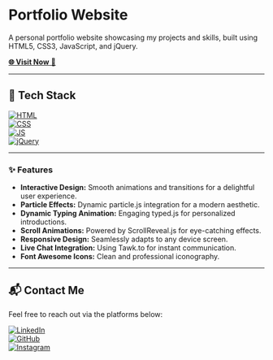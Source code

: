 # Portfolio Website  
A personal portfolio website showcasing my projects and skills, built using HTML5, CSS3, JavaScript, and jQuery.

[**🌐 Visit Now** 🚀](https://yourwebsiteurl.com)

---

## 📌 Tech Stack  
[![HTML](https://img.shields.io/badge/html5-%23E34F26.svg?&style=for-the-badge&logo=html5&logoColor=white)](https://github.com/chaitanyasonaje/Portfolio-Website)&nbsp;  
[![CSS](https://img.shields.io/badge/css3-%231572B6.svg?&style=for-the-badge&logo=css3&logoColor=white)](https://github.com/chaitanyasonaje/Portfolio-Website)&nbsp;  
[![JS](https://img.shields.io/badge/javascript-%23323330.svg?&style=for-the-badge&logo=javascript&logoColor=%23F7DF1E)](https://github.com/chaitanyasonaje/Portfolio-Website)&nbsp;  
[![jQuery](https://img.shields.io/badge/jquery-%230769AD.svg?style=for-the-badge&logo=jquery&logoColor=white)](https://github.com/chaitanyasonaje/Portfolio-Website)

---

### ✨ Features  
- **Interactive Design:** Smooth animations and transitions for a delightful user experience.  
- **Particle Effects:** Dynamic particle.js integration for a modern aesthetic.  
- **Dynamic Typing Animation:** Engaging typed.js for personalized introductions.  
- **Scroll Animations:** Powered by ScrollReveal.js for eye-catching effects.  
- **Responsive Design:** Seamlessly adapts to any device screen.  
- **Live Chat Integration:** Using Tawk.to for instant communication.  
- **Font Awesome Icons:** Clean and professional iconography.

---

## 📬 Contact Me  
Feel free to reach out via the platforms below:  

[![LinkedIn](https://img.shields.io/badge/LinkedIn-%230077B5.svg?style=for-the-badge&logo=linkedin&logoColor=white)](https://www.linkedin.com/in/chaitanyasonaje/)  
[![GitHub](https://img.shields.io/badge/GitHub-%23121011.svg?style=for-the-badge&logo=github&logoColor=white)](https://github.com/chaitanyasonaje)  
[![Instagram](https://img.shields.io/badge/Instagram-%23E4405F.svg?style=for-the-badge&logo=instagram&logoColor=white)](https://www.instagram.com/yourhandle)

